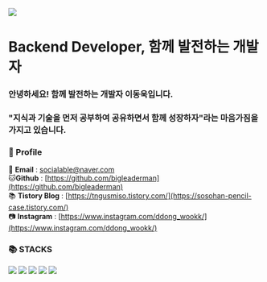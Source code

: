 <img src="https://capsule-render.vercel.app/api?type=waving&color=auto&height=200&section=header&text=DevelopeWithTeam&fontSize=90"/><br/>



# Backend Developer, 함께 발전하는 개발자

### 안녕하세요! 함께 발전하는 개발자 이동욱입니다.

### "지식과 기술을 먼저 공부하여 공유하면서 함께 성장하자"라는 마음가짐을 가지고 있습니다.


### 👦 Profile
📧 **Email** : 
socialable@naver.com</br>
🐱**Github** : 
[https://github.com/bigleaderman](https://github.com/bigleaderman)</br>
📚 **Tistory Blog** : 
[https://tngusmiso.tistory.com/](https://sosohan-pencil-case.tistory.com/)</br>
📷 **Instagram** : 
[https://www.instagram.com/ddong_wookk/](https://www.instagram.com/ddong_wookk/)</br>

### 📚 STACKS</br>
<div>
  <img src="https://img.shields.io/badge/java-007396?style=for-the-badge&logo=java&logoColor=white"> 
  <img src="https://img.shields.io/badge/python-3776AB?style=for-the-badge&logo=python&logoColor=white">
  <img src="https://img.shields.io/badge/mysql-4479A1?style=for-the-badge&logo=mysql&logoColor=white"> 
  <img src="https://img.shields.io/badge/spring-6DB33F?style=for-the-badge&logo=spring&logoColor=white">
  <img src="https://img.shields.io/badge/apachehadoop-66CCFF?style=for-the-badge&logo=spring&logoColor=white">
</div>

<!--
**bigleaderman/bigleaderman** is a ✨ _special_ ✨ repository because its `README.md` (this file) appears on your GitHub profile.

Here are some ideas to get you started:

- 🔭 I’m currently working on ...
- 🌱 I’m currently learning ...
- 👯 I’m looking to collaborate on ...
- 🤔 I’m looking for help with ...
- 💬 Ask me about ...
- 📫 How to reach me: ...
- 😄 Pronouns: ...
- ⚡ Fun fact: ...
-->
